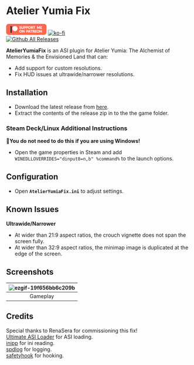 # Atelier Yumia Fix
[![Patreon-Button](https://github.com/Lyall/AtelierYumiaFix/blob/main/.github/Patreon-Button.png?raw=true)](https://www.patreon.com/Wintermance) 
[![ko-fi](https://ko-fi.com/img/githubbutton_sm.svg)](https://ko-fi.com/W7W01UAI9)<br />
[![Github All Releases](https://img.shields.io/github/downloads/Lyall/AtelierYumiaFix/total.svg)](https://github.com/Lyall/AtelierYumiaFix/releases)

**AtelierYumiaFix** is an ASI plugin for Atelier Yumia: The Alchemist of Memories & the Envisioned Land that can:
- Add support for custom resolutions.
- Fix HUD issues at ultrawide/narrower resolutions.

## Installation  
- Download the latest release from [here](https://github.com/Lyall/AtelierYumiaFix/releases). 
- Extract the contents of the release zip in to the the game folder.  

### Steam Deck/Linux Additional Instructions
🚩**You do not need to do this if you are using Windows!**  
- Open the game properties in Steam and add `WINEDLLOVERRIDES="dinput8=n,b" %command%` to the launch options.  

## Configuration
- Open **`AtelierYumiaFix.ini`** to adjust settings.

## Known Issues
**Ultrawide/Narrower**
- At wider than 21:9 aspect ratios, the crouch vignette does not span the screen fully.
- At wider than 32:9 aspect ratios, the minimap image is duplicated at the edge of the screen.

## Screenshots
| ![ezgif-19f656bb6c209b](https://github.com/user-attachments/assets/bafa5269-5a96-4b48-9e6e-a9754973b96d) |
|:--:|
| Gameplay |

## Credits
Special thanks to RenaSera for commissioning this fix! <br/>
[Ultimate ASI Loader](https://github.com/ThirteenAG/Ultimate-ASI-Loader) for ASI loading. <br />
[inipp](https://github.com/mcmtroffaes/inipp) for ini reading. <br />
[spdlog](https://github.com/gabime/spdlog) for logging. <br />
[safetyhook](https://github.com/cursey/safetyhook) for hooking.
